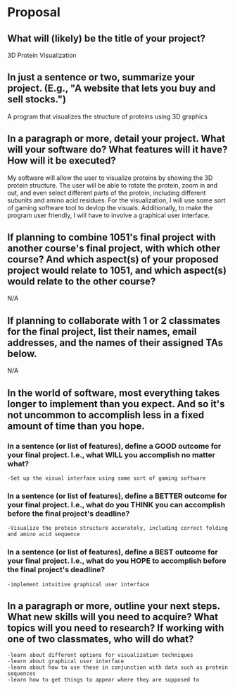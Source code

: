 # Proposal

## What will (likely) be the title of your project?

3D Protein Visualization

## In just a sentence or two, summarize your project. (E.g., "A website that lets you buy and sell stocks.")

A program that visualizes the structure of proteins using 3D graphics

## In a paragraph or more, detail your project. What will your software do? What features will it have? How will it be executed?

My software will allow the user to visualize proteins by showing the 3D protein structure. The user will be able to rotate the protein, zoom in and out, and even select different parts of the protein, including different subunits and amino acid residues. For the visualization, I will use some sort of gaming software tool to devlop the visuals. Additionally, to make the program user friendly, I will have to involve a graphical user interface. 

## If planning to combine 1051's final project with another course's final project, with which other course? And which aspect(s) of your proposed project would relate to 1051, and which aspect(s) would relate to the other course?

N/A

## If planning to collaborate with 1 or 2 classmates for the final project, list their names, email addresses, and the names of their assigned TAs below.

N/A

## In the world of software, most everything takes longer to implement than you expect. And so it's not uncommon to accomplish less in a fixed amount of time than you hope.

### In a sentence (or list of features), define a GOOD outcome for your final project. I.e., what WILL you accomplish no matter what?

    -Set up the visual interface using some sort of gaming software

### In a sentence (or list of features), define a BETTER outcome for your final project. I.e., what do you THINK you can accomplish before the final project's deadline?

    -Visualize the protein structure accurately, including correct folding and amino acid sequence

### In a sentence (or list of features), define a BEST outcome for your final project. I.e., what do you HOPE to accomplish before the final project's deadline?

    -implement intuitive graphical user interface

## In a paragraph or more, outline your next steps. What new skills will you need to acquire? What topics will you need to research? If working with one of two classmates, who will do what?

    -learn about different options for visualization techniques
    -learn about graphical user interface
    -learn about how to use these in conjunction with data such as protein sequences
    -learn how to get things to appear where they are supposed to

